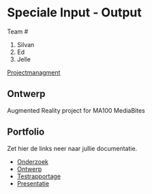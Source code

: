 # Speciale Input - Output
Team #
1. Silvan
2. Ed
3. Jelle

[Projectmanagment]() <Trello scrumboard bijvoorbeeld>

## Ontwerp
Augmented Reality project for MA100 MediaBites

## Portfolio
Zet hier de links neer naar jullie documentatie.

* [Onderzoek]()
* [Ontwerp](https://drive.google.com/open?id=1rm2I5VwGzB-_GMQQVr46poQ_VxG0gBv5)
* [Testrapportage]()
* [Presentatie]()
